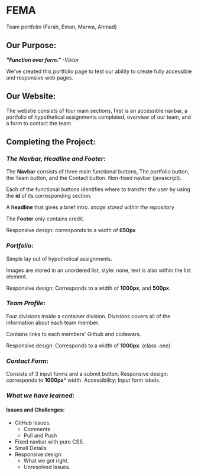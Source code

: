 # FEMA
Team portfolio (Farah, Eman, Marwa, Ahmad)

## Our Purpose:
**_"Function over form."_** _-Viktor_

We've created this portfolio page to test our ability to create fully accessible and responsive web pages.

## Our Website:
The webstie consists of four main sections, first is an accessible navbar, a portfolio of hypothetical assignments completed, overview of our team, and a form to contact the team.

## Completing the Project:
### _The Navbar, Headline and Footer_:
The **Navbar** consists of three main functional buttons, The portfolio button, the Team button, and the Contact button. Non-fixed navbar (javascript).

Each of the functional buttons identifies where to transfer the user by using the **id** of its corresponding section.

A **headline** that gives a brief intro. _image stored within the repository_

The **Footer** only contains credit.

Responsive design: corresponds to a width of **650px**


### _Portfolio_:

Simple lay out of hypothetical assignments.

Images are stored in an unordered list, style: none, text is also within the list element.

Responsive design: Corresponds to a width of **1000px**, and **500px**.

### _Team Profile_:

Four divisions inside a container division. Divisions covers all of the information about each team member.

Contains links to each members' Github and codewars.

Responsive design: Corresponds to a width of **1000px**. (class .one).


### _Contact Form_:
Consists of 3 input forms and a submit button.
Responsive design: corresponds to **1000px*** width.
Accessibility: Input form labels.

### _What we have learned_:

#### Issues and Challenges:

* GitHub Issues.
    * Comments
    * Pull and Push
* Fixed navbar with pure CSS.
* Small Details.
* Responsive design:
    * What we got right.
    * Unresolved Issues.
